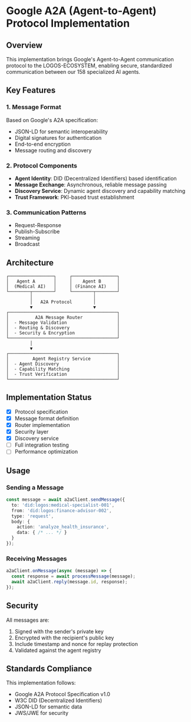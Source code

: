 # Google A2A (Agent-to-Agent) Protocol Implementation

## Overview
This implementation brings Google's Agent-to-Agent communication protocol to the LOGOS-ECOSYSTEM, enabling secure, standardized communication between our 158 specialized AI agents.

## Key Features

### 1. **Message Format**
Based on Google's A2A specification:
- JSON-LD for semantic interoperability
- Digital signatures for authentication
- End-to-end encryption
- Message routing and discovery

### 2. **Protocol Components**
- **Agent Identity**: DID (Decentralized Identifiers) based identification
- **Message Exchange**: Asynchronous, reliable message passing
- **Discovery Service**: Dynamic agent discovery and capability matching
- **Trust Framework**: PKI-based trust establishment

### 3. **Communication Patterns**
- Request-Response
- Publish-Subscribe
- Streaming
- Broadcast

## Architecture

```
┌─────────────────┐     ┌─────────────────┐
│   Agent A       │     │    Agent B      │
│  (Medical AI)   │     │ (Finance AI)    │
└────────┬────────┘     └────────┬────────┘
         │                       │
         │   A2A Protocol        │
         ▼                       ▼
┌─────────────────────────────────────────┐
│          A2A Message Router             │
│  - Message Validation                   │
│  - Routing & Discovery                  │
│  - Security & Encryption                │
└─────────────────────────────────────────┘
         │
         ▼
┌─────────────────────────────────────────┐
│         Agent Registry Service          │
│  - Agent Discovery                      │
│  - Capability Matching                  │
│  - Trust Verification                   │
└─────────────────────────────────────────┘
```

## Implementation Status
- [x] Protocol specification
- [x] Message format definition
- [x] Router implementation
- [x] Security layer
- [x] Discovery service
- [ ] Full integration testing
- [ ] Performance optimization

## Usage

### Sending a Message
```typescript
const message = await a2aClient.sendMessage({
  to: 'did:logos:medical-specialist-001',
  from: 'did:logos:finance-advisor-002',
  type: 'request',
  body: {
    action: 'analyze_health_insurance',
    data: { /* ... */ }
  }
});
```

### Receiving Messages
```typescript
a2aClient.onMessage(async (message) => {
  const response = await processMessage(message);
  await a2aClient.reply(message.id, response);
});
```

## Security

All messages are:
1. Signed with the sender's private key
2. Encrypted with the recipient's public key
3. Include timestamp and nonce for replay protection
4. Validated against the agent registry

## Standards Compliance

This implementation follows:
- Google A2A Protocol Specification v1.0
- W3C DID (Decentralized Identifiers)
- JSON-LD for semantic data
- JWS/JWE for security